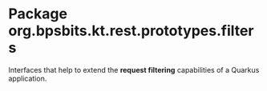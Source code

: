 # Package org.bpsbits.kt.rest.prototypes.filters

Interfaces that help to extend the **request filtering** capabilities of a Quarkus application.